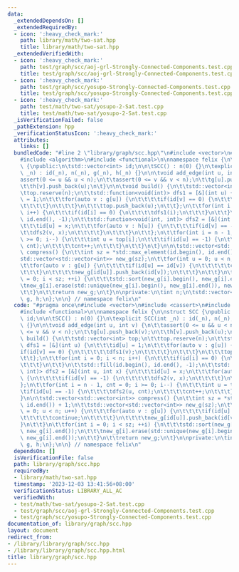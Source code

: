 ```yaml
---
data:
  _extendedDependsOn: []
  _extendedRequiredBy:
  - icon: ':heavy_check_mark:'
    path: library/math/two-sat.hpp
    title: library/math/two-sat.hpp
  _extendedVerifiedWith:
  - icon: ':heavy_check_mark:'
    path: test/graph/scc/aoj-grl-Strongly-Connected-Components.test.cpp
    title: test/graph/scc/aoj-grl-Strongly-Connected-Components.test.cpp
  - icon: ':heavy_check_mark:'
    path: test/graph/scc/yosupo-Strongly-Connected-Components.test.cpp
    title: test/graph/scc/yosupo-Strongly-Connected-Components.test.cpp
  - icon: ':heavy_check_mark:'
    path: test/math/two-sat/yosupo-2-Sat.test.cpp
    title: test/math/two-sat/yosupo-2-Sat.test.cpp
  _isVerificationFailed: false
  _pathExtension: hpp
  _verificationStatusIcon: ':heavy_check_mark:'
  attributes:
    links: []
  bundledCode: "#line 2 \"library/graph/scc.hpp\"\n#include <vector>\n#include <cassert>\n\
    #include <algorithm>\n#include <functional>\n\nnamespace felix {\n\nstruct SCC\
    \ {\npublic:\n\tstd::vector<int> id;\n\n\tSCC() : n(0) {}\n\texplicit SCC(int\
    \ _n) : id(_n), n(_n), g(_n), h(_n) {}\n\n\tvoid add_edge(int u, int v) {\n\t\t\
    assert(0 <= u && u < n);\n\t\tassert(0 <= v && v < n);\n\t\tg[u].push_back(v);\n\
    \t\th[v].push_back(u);\n\t}\n\n\tvoid build() {\n\t\tstd::vector<int> top;\n\t\
    \ttop.reserve(n);\n\t\tstd::function<void(int)> dfs1 = [&](int u) {\n\t\t\tid[u]\
    \ = 1;\n\t\t\tfor(auto v : g[u]) {\n\t\t\t\tif(id[v] == 0) {\n\t\t\t\t\tdfs1(v);\n\
    \t\t\t\t}\n\t\t\t}\n\t\t\ttop.push_back(u);\n\t\t};\n\t\tfor(int i = 0; i < n;\
    \ i++) {\n\t\t\tif(id[i] == 0) {\n\t\t\t\tdfs1(i);\n\t\t\t}\n\t\t}\n\t\tstd::fill(id.begin(),\
    \ id.end(), -1);\n\t\tstd::function<void(int, int)> dfs2 = [&](int u, int x) {\n\
    \t\t\tid[u] = x;\n\t\t\tfor(auto v : h[u]) {\n\t\t\t\tif(id[v] == -1) {\n\t\t\t\
    \t\tdfs2(v, x);\n\t\t\t\t}\n\t\t\t}\n\t\t};\n\t\tfor(int i = n - 1, cnt = 0; i\
    \ >= 0; i--) {\n\t\t\tint u = top[i];\n\t\t\tif(id[u] == -1) {\n\t\t\t\tdfs2(u,\
    \ cnt);\n\t\t\t\tcnt++;\n\t\t\t}\n\t\t}\n\t}\n\n\tstd::vector<std::vector<int>>\
    \ compress() {\n\t\tint sz = *std::max_element(id.begin(), id.end()) + 1;\n\t\t\
    std::vector<std::vector<int>> new_g(sz);\n\t\tfor(int u = 0; u < n; u++) {\n\t\
    \t\tfor(auto v : g[u]) {\n\t\t\t\tif(id[u] == id[v]) {\n\t\t\t\t\tcontinue;\n\t\
    \t\t\t}\n\t\t\t\tnew_g[id[u]].push_back(id[v]);\n\t\t\t}\n\t\t}\n\t\tfor(int i\
    \ = 0; i < sz; ++i) {\n\t\t\tstd::sort(new_g[i].begin(), new_g[i].end());\n\t\t\
    \tnew_g[i].erase(std::unique(new_g[i].begin(), new_g[i].end()), new_g[i].end());\n\
    \t\t}\n\t\treturn new_g;\n\t}\n\nprivate:\n\tint n;\n\tstd::vector<std::vector<int>>\
    \ g, h;\n};\n\n} // namespace felix\n"
  code: "#pragma once\n#include <vector>\n#include <cassert>\n#include <algorithm>\n\
    #include <functional>\n\nnamespace felix {\n\nstruct SCC {\npublic:\n\tstd::vector<int>\
    \ id;\n\n\tSCC() : n(0) {}\n\texplicit SCC(int _n) : id(_n), n(_n), g(_n), h(_n)\
    \ {}\n\n\tvoid add_edge(int u, int v) {\n\t\tassert(0 <= u && u < n);\n\t\tassert(0\
    \ <= v && v < n);\n\t\tg[u].push_back(v);\n\t\th[v].push_back(u);\n\t}\n\n\tvoid\
    \ build() {\n\t\tstd::vector<int> top;\n\t\ttop.reserve(n);\n\t\tstd::function<void(int)>\
    \ dfs1 = [&](int u) {\n\t\t\tid[u] = 1;\n\t\t\tfor(auto v : g[u]) {\n\t\t\t\t\
    if(id[v] == 0) {\n\t\t\t\t\tdfs1(v);\n\t\t\t\t}\n\t\t\t}\n\t\t\ttop.push_back(u);\n\
    \t\t};\n\t\tfor(int i = 0; i < n; i++) {\n\t\t\tif(id[i] == 0) {\n\t\t\t\tdfs1(i);\n\
    \t\t\t}\n\t\t}\n\t\tstd::fill(id.begin(), id.end(), -1);\n\t\tstd::function<void(int,\
    \ int)> dfs2 = [&](int u, int x) {\n\t\t\tid[u] = x;\n\t\t\tfor(auto v : h[u])\
    \ {\n\t\t\t\tif(id[v] == -1) {\n\t\t\t\t\tdfs2(v, x);\n\t\t\t\t}\n\t\t\t}\n\t\t\
    };\n\t\tfor(int i = n - 1, cnt = 0; i >= 0; i--) {\n\t\t\tint u = top[i];\n\t\t\
    \tif(id[u] == -1) {\n\t\t\t\tdfs2(u, cnt);\n\t\t\t\tcnt++;\n\t\t\t}\n\t\t}\n\t\
    }\n\n\tstd::vector<std::vector<int>> compress() {\n\t\tint sz = *std::max_element(id.begin(),\
    \ id.end()) + 1;\n\t\tstd::vector<std::vector<int>> new_g(sz);\n\t\tfor(int u\
    \ = 0; u < n; u++) {\n\t\t\tfor(auto v : g[u]) {\n\t\t\t\tif(id[u] == id[v]) {\n\
    \t\t\t\t\tcontinue;\n\t\t\t\t}\n\t\t\t\tnew_g[id[u]].push_back(id[v]);\n\t\t\t\
    }\n\t\t}\n\t\tfor(int i = 0; i < sz; ++i) {\n\t\t\tstd::sort(new_g[i].begin(),\
    \ new_g[i].end());\n\t\t\tnew_g[i].erase(std::unique(new_g[i].begin(), new_g[i].end()),\
    \ new_g[i].end());\n\t\t}\n\t\treturn new_g;\n\t}\n\nprivate:\n\tint n;\n\tstd::vector<std::vector<int>>\
    \ g, h;\n};\n\n} // namespace felix\n"
  dependsOn: []
  isVerificationFile: false
  path: library/graph/scc.hpp
  requiredBy:
  - library/math/two-sat.hpp
  timestamp: '2023-12-03 13:41:56+08:00'
  verificationStatus: LIBRARY_ALL_AC
  verifiedWith:
  - test/math/two-sat/yosupo-2-Sat.test.cpp
  - test/graph/scc/aoj-grl-Strongly-Connected-Components.test.cpp
  - test/graph/scc/yosupo-Strongly-Connected-Components.test.cpp
documentation_of: library/graph/scc.hpp
layout: document
redirect_from:
- /library/library/graph/scc.hpp
- /library/library/graph/scc.hpp.html
title: library/graph/scc.hpp
---
```

